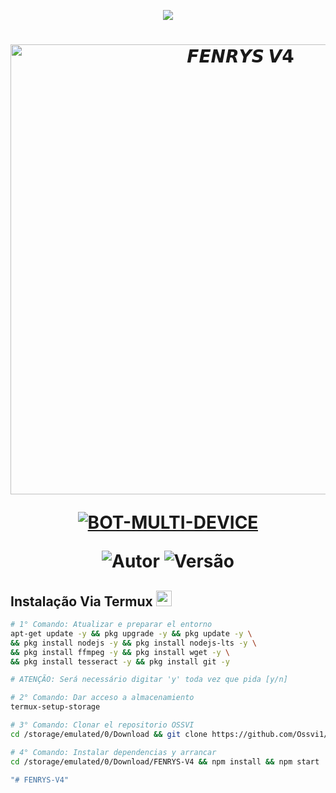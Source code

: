 <p align="center">
  <img src="https://readme-typing-svg.herokuapp.com/?font=Creepster&size=40&pause=1000&color=FF00FF&center=true&vCenter=true&width=600&lines=🜛+𝙁𝙀𝙉𝙍𝙔𝙎+𝙑𝟰+🜛;۞+@ossvi+۞;">
</p>

<h1 align="center">
<p>
<img src="https://xatimg.com/image/TyANiC68n4eZ.jpg" alt="𝙁𝙀𝙉𝙍𝙔𝙎 𝙑𝟰" width="720">
</p>

<p align="center">
<a href="#"><img title="BOT-MULTI-DEVICE" src="https://img.shields.io/badge/BOT•MULTI•DEVICE-blue?&style=for-the-badge"></a>
</p>

<p align="center">
<img title="Autor" src="https://img.shields.io/badge/Autor-ossvi-orange.svg?style=for-the-badge&logo=github">
<img title="Versão" src="https://img.shields.io/badge/Versão-4.0.0-orange.svg?style=for-the-badge&logo=github">
</p>

## Instalação Via Termux  <img src="https://user-images.githubusercontent.com/2052725/6568419a-6a9f-490a-85ea-90b94af694fe.png" height="25px">

```bash
# 1° Comando: Atualizar e preparar el entorno
apt-get update -y && pkg upgrade -y && pkg update -y \
&& pkg install nodejs -y && pkg install nodejs-lts -y \
&& pkg install ffmpeg -y && pkg install wget -y \
&& pkg install tesseract -y && pkg install git -y

# ATENÇÃO: Será necessário digitar 'y' toda vez que pida [y/n]

# 2° Comando: Dar acceso a almacenamiento
termux-setup-storage

# 3° Comando: Clonar el repositorio OSSVI
cd /storage/emulated/0/Download && git clone https://github.com/Ossvi1/FENRYS-V4.git

# 4° Comando: Instalar dependencias y arrancar
cd /storage/emulated/0/Download/FENRYS-V4 && npm install && npm start

"# FENRYS-V4" 

